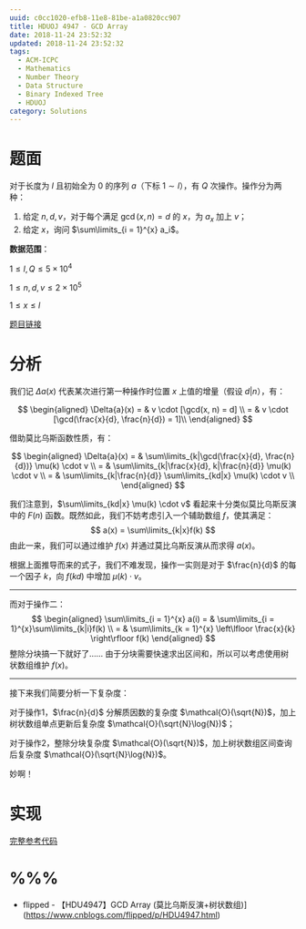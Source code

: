 ```yaml
---
uuid: c0cc1020-efb8-11e8-81be-a1a0820cc907
title: HDUOJ 4947 - GCD Array
date: 2018-11-24 23:52:32
updated: 2018-11-24 23:52:32
tags:
  - ACM-ICPC
  - Mathematics
  - Number Theory
  - Data Structure
  - Binary Indexed Tree
  - HDUOJ
category: Solutions
---
```


# 题面

对于长度为 $l$ 且初始全为 $0$ 的序列 $a$（下标 $1 \sim l$），有 $Q$ 次操作。操作分为两种：

1. 给定 $n, d, v$，对于每个满足 $\gcd(x, n) = d$ 的 $x$，为 $a_x$ 加上 $v$；
2. 给定 $x$，询问 $\sum\limits_{i = 1}^{x} a_i$。

**数据范围**：

$1 \le l, Q \le 5 \times 10^4$

$1 \le n, d, v \le 2 \times 10^5$

$1 \le x \le l$

[题目链接](http://acm.hdu.edu.cn/showproblem.php?pid=4947)

# 分析

我们记 $\Delta{a}(x)$ 代表某次进行第一种操作时位置 $x$ 上值的增量（假设 $d | n$），有：

$$
\begin{aligned}
\Delta{a}(x) = & v \cdot [\gcd(x, n) = d] \\
= & v \cdot [\gcd(\frac{x}{d}, \frac{n}{d}) = 1]\\
\end{aligned}
$$

借助莫比乌斯函数性质，有：

$$
\begin{aligned}
\Delta{a}(x) = & \sum\limits_{k|\gcd(\frac{x}{d}, \frac{n}{d})} \mu(k) \cdot v \\
= & \sum\limits_{k|\frac{x}{d}, k|\frac{n}{d}} \mu(k) \cdot v \\
= & \sum\limits_{k|\frac{n}{d}} \sum\limits_{kd|x} \mu(k) \cdot v \\
\end{aligned}
$$

我们注意到，$\sum\limits_{kd|x} \mu(k) \cdot v$ 看起来十分类似莫比乌斯反演中的 $F(n)$ 函数。既然如此，我们不妨考虑引入一个辅助数组 $f$，使其满足：
$$
a(x) = \sum\limits_{k|x}f(k)
$$
由此一来，我们可以通过维护 $f(x)$ 并通过莫比乌斯反演从而求得 $a(x)$。

根据上面推导而来的式子，我们不难发现，操作一实则是对于 $\frac{n}{d}$ 的每一个因子 $k$，向 $f(kd)$ 中增加 $\mu(k) \cdot v$。

---

而对于操作二：
$$
\begin{aligned}
\sum\limits_{i = 1}^{x} a(i) = & \sum\limits_{i = 1}^{x}\sum\limits_{k|i}f(k) \\
= & \sum\limits_{k = 1}^{x} \left\lfloor \frac{x}{k} \right\rfloor f(k)
\end{aligned}
$$
整除分块搞一下就好了…… 由于分块需要快速求出区间和，所以可以考虑使用树状数组维护 $f(x)$。

---

接下来我们简要分析一下复杂度：

对于操作1，$\frac{n}{d}$ 分解质因数的复杂度 $\mathcal{O}(\sqrt{N})$，加上树状数组单点更新后复杂度 $\mathcal{O}(\sqrt{N}\log{N})$；

对于操作2，整除分块复杂度 $\mathcal{O}(\sqrt{N})$，加上树状数组区间查询后复杂度 $\mathcal{O}(\sqrt{N}\log{N})$。

妙啊！

# 实现

[完整参考代码](https://github.com/codgician/ICPC/blob/master/HDUOJ/4947/mobius_inversion_binary_indexed_tree.cpp)

# %%%

- flipped - 【HDU4947】GCD Array (莫比乌斯反演+树状数组)](https://www.cnblogs.com/flipped/p/HDU4947.html)